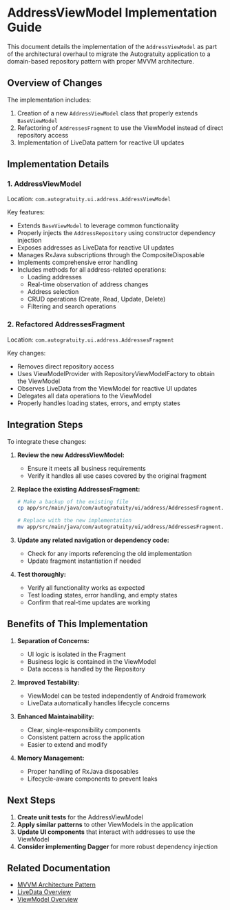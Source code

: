# AddressViewModel Implementation Guide

This document details the implementation of the `AddressViewModel` as part of the architectural overhaul to migrate the Autogratuity application to a domain-based repository pattern with proper MVVM architecture.

## Overview of Changes

The implementation includes:

1. Creation of a new `AddressViewModel` class that properly extends `BaseViewModel`
2. Refactoring of `AddressesFragment` to use the ViewModel instead of direct repository access
3. Implementation of LiveData pattern for reactive UI updates

## Implementation Details

### 1. AddressViewModel

Location: `com.autogratuity.ui.address.AddressViewModel`

Key features:
- Extends `BaseViewModel` to leverage common functionality
- Properly injects the `AddressRepository` using constructor dependency injection
- Exposes addresses as LiveData for reactive UI updates
- Manages RxJava subscriptions through the CompositeDisposable
- Implements comprehensive error handling
- Includes methods for all address-related operations:
  - Loading addresses
  - Real-time observation of address changes
  - Address selection
  - CRUD operations (Create, Read, Update, Delete)
  - Filtering and search operations

### 2. Refactored AddressesFragment

Location: `com.autogratuity.ui.address.AddressesFragment`

Key changes:
- Removes direct repository access
- Uses ViewModelProvider with RepositoryViewModelFactory to obtain the ViewModel
- Observes LiveData from the ViewModel for reactive UI updates
- Delegates all data operations to the ViewModel
- Properly handles loading states, errors, and empty states

## Integration Steps

To integrate these changes:

1. **Review the new AddressViewModel:**
   - Ensure it meets all business requirements
   - Verify it handles all use cases covered by the original fragment

2. **Replace the existing AddressesFragment:**
   ```bash
   # Make a backup of the existing file
   cp app/src/main/java/com/autogratuity/ui/address/AddressesFragment.java app/src/main/java/com/autogratuity/ui/address/AddressesFragment.java.bak
   
   # Replace with the new implementation
   mv app/src/main/java/com/autogratuity/ui/address/AddressesFragment.java.new app/src/main/java/com/autogratuity/ui/address/AddressesFragment.java
   ```

3. **Update any related navigation or dependency code:**
   - Check for any imports referencing the old implementation
   - Update fragment instantiation if needed

4. **Test thoroughly:**
   - Verify all functionality works as expected
   - Test loading states, error handling, and empty states
   - Confirm that real-time updates are working

## Benefits of This Implementation

1. **Separation of Concerns:**
   - UI logic is isolated in the Fragment
   - Business logic is contained in the ViewModel
   - Data access is handled by the Repository

2. **Improved Testability:**
   - ViewModel can be tested independently of Android framework
   - LiveData automatically handles lifecycle concerns

3. **Enhanced Maintainability:**
   - Clear, single-responsibility components
   - Consistent pattern across the application
   - Easier to extend and modify

4. **Memory Management:**
   - Proper handling of RxJava disposables
   - Lifecycle-aware components to prevent leaks

## Next Steps

1. **Create unit tests** for the AddressViewModel
2. **Apply similar patterns** to other ViewModels in the application
3. **Update UI components** that interact with addresses to use the ViewModel
4. **Consider implementing Dagger** for more robust dependency injection

## Related Documentation

- [MVVM Architecture Pattern](https://developer.android.com/jetpack/guide#recommended-app-arch)
- [LiveData Overview](https://developer.android.com/topic/libraries/architecture/livedata)
- [ViewModel Overview](https://developer.android.com/topic/libraries/architecture/viewmodel)
